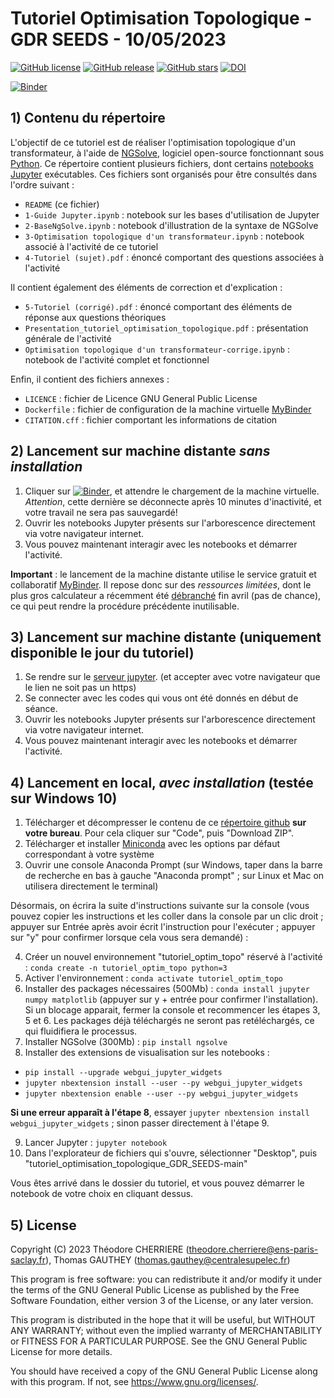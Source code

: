 # Tutoriel Optimisation Topologique - GDR SEEDS - 10/05/2023

[![GitHub license](https://img.shields.io/github/license/tcherrie/tutoriel_optimisation_topologique_GDR_SEEDS)](https://github.com/tcherrie/tutoriel_optimisation_topologique_GDR_SEEDS) [![GitHub release](https://img.shields.io/github/release/tcherrie/tutoriel_optimisation_topologique_GDR_SEEDS.svg)](https://github.com/tcherrie/tutoriel_optimisation_topologique_GDR_SEEDS/releases/) [![GitHub stars](https://img.shields.io/github/stars/tcherrie/tutoriel_optimisation_topologique_GDR_SEEDS)](https://github.com/tcherrie/tutoriel_optimisation_topologique_GDR_SEEDS/stargazers) 
[![DOI](https://zenodo.org/badge/DOI/10.5281/zenodo.7907448.svg)](https://doi.org/10.5281/zenodo.7907448)


[![Binder](https://mybinder.org/badge_logo.svg)](https://mybinder.org/v2/gh/tcherrie/tutoriel_optimisation_topologique_GDR_SEEDS/main?urlpath=/tree/)

## 1) Contenu du répertoire
L'objectif de ce tutoriel est de réaliser l'optimisation topologique d'un transformateur, à l'aide de [NGSolve](https://ngsolve.org/), logiciel open-source fonctionnant sous [Python](https://www.python.org/). Ce répertoire contient plusieurs fichiers, dont certains [notebooks Jupyter](https://jupyter.org/) exécutables. Ces fichiers sont organisés pour être consultés dans l'ordre suivant :

- `README` (ce fichier)
- `1-Guide Jupyter.ipynb` : notebook sur les bases d'utilisation de Jupyter
- `2-BaseNgSolve.ipynb` : notebook d'illustration de la syntaxe de NGSolve
- `3-Optimisation topologique d'un transformateur.ipynb` : notebook associé à l'activité de ce tutoriel
- `4-Tutoriel (sujet).pdf` : énoncé comportant des questions associées à l'activité

Il contient également des éléments de correction et d'explication :

- `5-Tutoriel (corrigé).pdf` : énoncé comportant des éléments de réponse aux questions théoriques
- `Presentation_tutoriel_optimisation_topologique.pdf` : présentation générale de l'activité
- `Optimisation topologique d'un transformateur-corrige.ipynb` : notebook de l'activité complet et fonctionnel

Enfin, il contient des fichiers annexes :
- `LICENCE` : fichier de Licence GNU General Public License
- `Dockerfile` : fichier de configuration de la machine virtuelle [MyBinder](https://mybinder.org/)
- `CITATION.cff` : fichier comportant les informations de citation

## 2) Lancement sur machine distante *sans installation*

1. Cliquer sur [![Binder](https://mybinder.org/badge_logo.svg)](https://mybinder.org/v2/gh/tcherrie/tutoriel_optimisation_topologique_GDR_SEEDS/main?urlpath=/tree/), et attendre le chargement de la machine virtuelle. *Attention*, cette dernière se déconnecte après 10 minutes d'inactivité, et votre travail ne sera pas sauvegardé!
2. Ouvrir les notebooks Jupyter présents sur l'arborescence directement via votre navigateur internet.
3. Vous pouvez maintenant interagir avec les notebooks et démarrer l'activité.

**Important** : le lancement de la machine distante utilise le service gratuit et collaboratif [MyBinder](https://mybinder.org/). Il repose donc sur des *ressources limitées*, dont le plus gros calculateur a récemment été [débranché](https://blog.jupyter.org/mybinder-org-reducing-capacity-c93ccfc6413f) fin avril (pas de chance), ce qui peut rendre la procédure précédente inutilisable.

## 3) Lancement sur machine distante (uniquement disponible le jour du tutoriel)
1. Se rendre sur le [serveur jupyter](http://connectme.geeps.centralesupelec.fr:555). (et accepter avec votre navigateur que le lien ne soit pas un https)
2. Se connecter avec les codes qui vous ont été donnés en début de séance.
3. Ouvrir les notebooks Jupyter présents sur l'arborescence directement via votre navigateur internet.
4. Vous pouvez maintenant interagir avec les notebooks et démarrer l'activité.

## 4) Lancement en local, *avec installation* (testée sur Windows 10)

1. Télécharger et décompresser le contenu de ce [répertoire github](https://github.com/tcherrie/tutoriel_optimisation_topologique_GDR_SEEDS) **sur votre bureau**. Pour cela cliquer sur "Code", puis "Download ZIP".
2. Télécharger et installer [Miniconda](https://docs.conda.io/en/latest/miniconda.html) avec les options par défaut correspondant à votre système
3. Ouvrir une console Anaconda Prompt (sur Windows, taper dans la barre de recherche en bas à gauche "Anaconda prompt" ; sur Linux et Mac on utilisera directement le terminal)

Désormais, on écrira la suite d'instructions suivante sur la console (vous pouvez copier les instructions et les coller dans la console par un clic droit ; appuyer sur Entrée après avoir écrit l'instruction pour l'exécuter ; appuyer sur "y" pour confirmer lorsque cela vous sera demandé) : 

4. Créer un nouvel environnement "tutoriel_optim_topo" réservé à l'activité : `conda create -n tutoriel_optim_topo python=3`
5. Activer l'environnement : `conda activate tutoriel_optim_topo`
6. Installer des packages nécessaires (500Mb) : `conda install jupyter numpy matplotlib` (appuyer sur y + entrée pour confirmer l'installation). Si un blocage apparait, fermer la console et recommencer les étapes 3, 5 et 6. Les packages déjà téléchargés ne seront pas retéléchargés, ce qui fluidifiera le processus.
7. Installer NGSolve (300Mb) : `pip install ngsolve`
8. Installer des extensions de visualisation sur les notebooks :
 - `pip install --upgrade webgui_jupyter_widgets`
 - `jupyter nbextension install --user --py webgui_jupyter_widgets`
 - `jupyter nbextension enable --user --py webgui_jupyter_widgets`

**Si une erreur apparaît à l'étape 8**, essayer `jupyter nbextension install webgui_jupyter_widgets` ; sinon passer directement à l'étape 9.

9. Lancer Jupyter : `jupyter notebook`
10. Dans l'explorateur de fichiers qui s'ouvre, sélectionner "Desktop", puis "tutoriel_optimisation_topologique_GDR_SEEDS-main"

Vous êtes arrivé dans le dossier du tutoriel, et vous pouvez démarrer le notebook de votre choix en cliquant dessus.

## 5) License

Copyright (C) 2023 Théodore CHERRIERE (theodore.cherriere@ens-paris-saclay.fr), Thomas GAUTHEY (thomas.gauthey@centralesupelec.fr)

This program is free software: you can redistribute it and/or modify it under the terms of the GNU General Public License as published by the Free Software Foundation, either version 3 of the License, or any later version.

This program is distributed in the hope that it will be useful, but WITHOUT ANY WARRANTY; without even the implied warranty of MERCHANTABILITY or FITNESS FOR A PARTICULAR PURPOSE.  See the GNU General Public License for more details.

You should have received a copy of the GNU General Public License along with this program.  If not, see <https://www.gnu.org/licenses/>.

